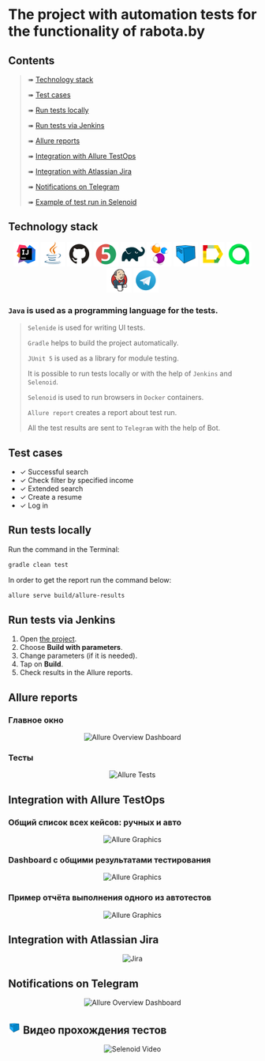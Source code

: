 # The project with automation tests for the functionality of rabota.by

## Contents

> ➠ [Technology stack](#technology-stack)
>
> ➠ [Test cases](#test-cases)
>
> ➠ [Run tests locally](#run-tests-locally)
>
> ➠ [Run tests via Jenkins](#run-tests-via-Jenkins)
>
> ➠ [Allure reports](#allure-reports)
>
> ➠ [Integration with Allure TestOps](#integration-with-allure-testOps)
>
> ➠ [Integration with Atlassian Jira](#integration-with-atlassian-jira)
>
> ➠ [Notifications on Telegram](#notifications-on-telegram)
>
> ➠ [Example of test run in Selenoid](#example-of-test-run-in-Selenoid)

## Technology stack

<p align="center">
<a href="https://www.jetbrains.com/idea/"><img src="images/logo/Idea.svg" width="50" height="50"  alt="IDEA"/></a>
<a href="https://www.java.com/"><img src="images/logo/Java.svg" width="50" height="50"  alt="Java"/></a>
<a href="https://github.com/"><img src="images/logo/GitHub.svg" width="50" height="50"  alt="Github"/></a>
<a href="https://junit.org/junit5/"><img src="images/logo/Junit5.svg" width="50" height="50"  alt="JUnit 5"/></a>
<a href="https://gradle.org/"><img src="images/logo/Gradle.svg" width="50" height="50"  alt="Gradle"/></a>
<a href="https://selenide.org/"><img src="images/logo/Selenide.svg" width="50" height="50"  alt="Selenide"/></a>
<a href="https://aerokube.com/selenoid/"><img src="images/logo/Selenoid.svg" width="50" height="50"  alt="Selenoid"/></a>
<a href="https://github.com/allure-framework/allure2"><img src="images/logo/Allure.svg" width="50" height="50"  alt="Allure"/></a>
<a href="https://https://qameta.io/"><img src="images/logo/Allure_TO.svg" width="50" height="50"  alt="Allure_TO"/></a>
<a href="https://www.jenkins.io/"><img src="images/logo/Jenkins.svg" width="50" height="50"  alt="Jenkins"/></a>
<a href="https://https://telegram.org/"><img src="images/logo/Telegram.svg" width="50" height="50"  alt="Telegram"/></a>
</p>

### <code>Java</code> is used as a programming language for the tests.
>
> <code>Selenide</code> is used for writing UI tests.
>
> <code>Gradle</code> helps to build the project automatically.
>
> <code>JUnit 5</code> is used as a library for module testing.
>
> It is possible to run tests locally or with the help of <code>Jenkins</code> and <code>Selenoid</code>.
>
> <code>Selenoid</code> is used to run browsers in <code>Docker</code> containers.
>
> <code>Allure report</code> creates a report about test run.
>
> All the test results are sent to <code>Telegram</code> with the help of Bot.

## Test cases

- ✓ Successful search 
- ✓ Check filter by specified income
- ✓ Extended search
- ✓ Create a resume
- ✓ Log in

##  Run tests locally

Run the command in the Terminal:
```bash
gradle clean test
```
In order to get the report run the command below:
```bash
allure serve build/allure-results
```

##  Run tests via Jenkins
1. Open <a target="_blank" href="https://jenkins.autotests.cloud/job/018-marinka_k-projectUITests/">the project</a>.
2. Choose **Build with parameters**.
3. Change parameters (if it is needed).
4. Tap on  **Build**.
5. Check results in the Allure reports.

## Allure reports

###  Главное окно

<p align="center">
<img title="Allure Overview Dashboard" src="images/screens/allure.png">
</p>

###  Тесты

<p align="center">
<img title="Allure Tests" src="images/screens/allure_2.png">
</p>


## Integration with Allure TestOps

### Общий список всех кейсов: ручных и авто
<p align="center">
<img title="Allure Graphics" src="images/screens/testops_tests.png">
</p>

### Dashboard с общими результатами тестирования
<p align="center">
<img title="Allure Graphics" src="images/screens/testops_dashboard.png">
</p>

### Пример отчёта выполнения одного из автотестов
<p align="center">
<img title="Allure Graphics" src="images/screens/testops_cycle.png">
</p>

## Integration with Atlassian Jira
<p align="center">
<img title="Jira" src="images/screens/jira.png">
</p>

## Notifications on Telegram

<p align="center">
<img title="Allure Overview Dashboard" src="images/screens/telegram.png" >
</p>

## <img src="images/logo/Selenoid.svg" width="25" height="25"  alt="Allure"/></a> Видео прохождения тестов

<p align="center">
  <img title="Selenoid Video" src="images/video_selenide/videoSelenide.gif">
</p>
